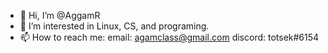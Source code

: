 - 👋 Hi, I’m @AggamR
- 👀 I’m interested in Linux, CS, and programing.
- 📫 How to reach me:
  email: agamclass@gmail.com
  discord: totsek#6154

